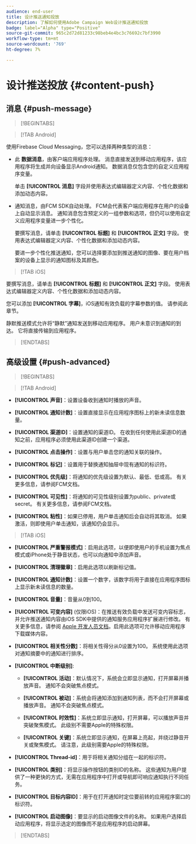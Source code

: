 ```yaml
---
audience: end-user
title: 设计推送通知投放
description: 了解如何使用Adobe Campaign Web设计推送通知投放
badge: label="Alpha" type="Positive"
source-git-commit: 965c2d72d81233c98beb4e4bc3c76692c7bf3990
workflow-type: tm+mt
source-wordcount: '769'
ht-degree: 7%

---
```


# 设计推送投放 {#content-push}

## 消息 {#push-message}

>[!BEGINTABS]

>[!TAB Android]

使用Firebase Cloud Messaging，您可以选择两种类型的消息：

* 此 **数据消息**，由客户端应用程序处理。 消息直接发送到移动应用程序，该应用程序将生成并向设备显示Android通知。 数据消息仅包含您的自定义应用程序变量。

   单击 **[!UICONTROL 消息]** 字段并使用表达式编辑器定义内容、个性化数据和添加动态内容。

* 通知消息，由FCM SDK自动处理。 FCM会代表客户端应用程序在用户的设备上自动显示消息。 通知消息包含预定义的一组参数和选项，但仍可以使用自定义应用程序变量进一步个性化。

   要撰写消息，请单击 **[!UICONTROL 标题]** 和 **[!UICONTROL 正文]** 字段。 使用表达式编辑器定义内容、个性化数据和添加动态内容。

   要进一步个性化推送通知，您可以选择要添加到推送通知的图像、要在用户档案的设备上显示的通知图标及其颜色。

>[!TAB iOS]

要撰写消息，请单击 **[!UICONTROL 标题]** 和 **[!UICONTROL 正文]** 字段。 使用表达式编辑器定义内容、个性化数据和添加动态内容。

您可以添加 **[!UICONTROL 字幕]**，iOS通知有效负载的字幕参数的值。 请参阅此章节。

静默推送模式允许将“静默”通知发送到移动应用程序。 用户未意识到通知的到达。 它将直接传输到应用程序。

>[!ENDTABS]

## 高级设置 {#push-advanced}

>[!BEGINTABS]

>[!TAB Android]

* **[!UICONTROL 声音]**：设置设备收到通知时播放的声音。

* **[!UICONTROL 通知计数]**：设置直接显示在应用程序图标上的新未读信息数量。

* **[!UICONTROL 渠道ID]**：设置通知的渠道ID。 在收到任何使用此渠道ID的通知之前，应用程序必须使用此渠道ID创建一个渠道。

* **[!UICONTROL 点击操作]**：设置与用户单击您的通知关联的操作。

* **[!UICONTROL 标记]**：设置用于替换通知抽屉中现有通知的标识符。

* **[!UICONTROL 优先级]**：将通知的优先级设置为默认、最低、低或高。 有关更多信息，请参阅FCM文档。

* **[!UICONTROL 可见性]**：将通知的可见性级别设置为public、private或secret。 有关更多信息，请参阅FCM文档。

* **[!UICONTROL 粘性]**：如果已停用，用户单击通知后会自动将其取消。 如果激活，则即使用户单击通知，该通知仍会显示。

>[!TAB iOS]

* **[!UICONTROL 严重警报模式]**：启用此选项，以便即使用户的手机设置为焦点模式或iPhone处于静音状态，也可以向通知中添加声音。

* **[!UICONTROL 清理徽章]**：启用此选项以刷新标记值。

* **[!UICONTROL 通知计数]**：设置一个数字，该数字将用于直接在应用程序图标上显示新未读信息的数量。

* **[!UICONTROL 音量]**：音量从0到100。

* **[!UICONTROL 可变内容]** (仅限iOS)：在推送有效负载中发送可变内容标志，并允许推送通知内容由iOS SDK中提供的通知服务应用程序扩展进行修改。 有关更多信息，请参阅 [Apple 开发人员文档](https://developer.apple.com/library/content/documentation/NetworkingInternet/Conceptual/RemoteNotificationsPG/ModifyingNotifications.html)。启用此选项可允许移动应用程序下载媒体内容。

* **[!UICONTROL 相关性分数]**：将相关性得分从0设置为100。 系统使用此选项对通知摘要中的通知进行排序。

* **[!UICONTROL 中断级别]**:

   * **[!UICONTROL 活动]**：默认情况下，系统会立即显示通知，打开屏幕并播放声音。 通知不会突破焦点模式。

   * **[!UICONTROL 被动]**：系统会将通知添加到通知列表，而不会打开屏幕或播放声音。 通知不会突破焦点模式。

   * **[!UICONTROL 时效性]**：系统立即显示通知，打开屏幕，可以播放声音并突破聚焦模式。 此级别不需要Apple的特殊权限。

   * **[!UICONTROL 关键]**：系统立即显示通知，在屏幕上亮起，并绕过静音开关或聚焦模式。 请注意，此级别需要Apple的特殊权限。

* **[!UICONTROL Thread-id]**：用于将相关通知分组在一起的标识符。

* **[!UICONTROL 类别]**：将显示操作按钮的类别ID的名称。 这些通知为用户提供了一种更快的方式，无需在应用程序中打开或导航即可响应通知执行不同任务。

* **[!UICONTROL 目标内容ID]**：用于在打开通知时定位要前转的应用程序窗口的标识符。

* **[!UICONTROL 启动图像]**：要显示的启动图像文件的名称。 如果用户选择启动应用程序，将显示选定的图像而不是应用程序的启动屏幕。

>[!ENDTABS]

<!--Sounds must be included in the application and defined when the service is created. Refer to this section.-->



